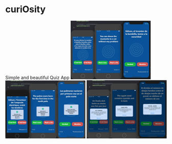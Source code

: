 # curiOsity
Simple and beautiful Quiz App
<img src="curiOsity/screenshots/curiOsity-idiomas-a.png" width="250">
<img src="curiOsity/screenshots/curiOsity-idiomas-b.png" width="250">
<img src="curiOsity/screenshots/curiOsity-idiomas-c.png" width="250">
